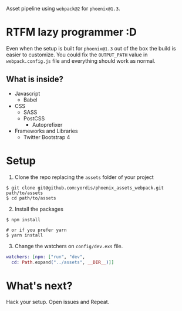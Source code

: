 Asset pipeline using `webpack@2` for `phoenix@1.3`.

# RTFM lazy programmer :D

Even when the setup is built for `phoenix@1.3` out of the box the build is easier to customize. You could fix the `OUTPUT_PATH` value in `webpack.config.js` file and everything should work as normal.

## What is inside?

- Javascript
  - Babel
- CSS
  - SASS
  - PostCSS
    - Autoprefixer
- Frameworks and Libraries
  - Twitter Bootstrap 4

# Setup

1. Clone the repo replacing the `assets` folder of your project
  ```
  $ git clone git@github.com:yordis/phoenix_assets_webpack.git   path/to/assets
  $ cd path/to/assets
  ```

2. Install the packages
  ```
  $ npm install

  # or if you prefer yarn
  $ yarn install
  ```

3. Change the watchers on `config/dev.exs` file.
  ```elixir
  watchers: [npm: ["run", "dev",
    cd: Path.expand("../assets", __DIR__)]]
  ```

# What's next?
Hack your setup. Open issues and Repeat.
